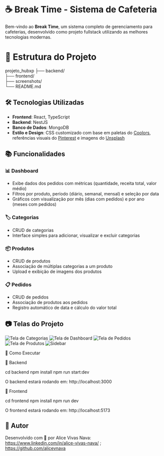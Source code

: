 # ☕ Break Time - Sistema de Cafeteria

Bem-vindo ao **Break Time**, um sistema completo de gerenciamento para cafeterias, desenvolvido como projeto fullstack utilizando as melhores tecnologias modernas.

# 📁 Estrutura do Projeto
projeto_hubxp
├── backend/       
├── frontend/      
├── screenshots/    
└── README.md       
## 🛠️ Tecnologias Utilizadas

- **Frontend**: React, TypeScript
- **Backend**: NestJS
- **Banco de Dados**: MongoDB
- **Estilo e Design**: CSS customizado com base em paletas do [Coolors](https://coolors.co/), referências visuais do [Pinterest](https://pinterest.com) e imagens do [Unsplash](https://unsplash.com)

## 📚 Funcionalidades

### 📊 Dashboard
- Exibe dados dos pedidos com métricas (quantidade, receita total, valor médio)
- Filtros por produto, período (diário, semanal, mensal) e seleção por data
- Gráficos com visualização por mês (dias com pedidos) e por ano (meses com pedidos)

### 🏷️ Categorias
- CRUD de categorias
- Interface simples para adicionar, visualizar e excluir categorias

### 📦 Produtos
- CRUD de produtos
- Associação de múltiplas categorias a um produto
- Upload e exibição de imagens dos produtos

### 📋 Pedidos
- CRUD de pedidos
- Associação de produtos aos pedidos
- Registro automático de data e cálculo do valor total

## 📷 Telas do Projeto

![Tela de Categorias](./projeto_hubxp-master/screenshots/categorias.jpeg)
![Tela de Dashboard](./projeto_hubxp-master/screenshots/dashboard.jpeg)
![Tela de Pedidos](./projeto_hubxp-master/screenshots/pedidos.jpeg)
![Tela de Produtos](./projeto_hubxp-master/screenshots/produtos.jpeg)
![Sidebar](./projeto_hubxp-master/screenshots/sidebar.jpeg)


🚀 Como Executar

🔧 Backend

cd backend
npm install
npm run start:dev

O backend estará rodando em: http://localhost:3000

🎨 Frontend

cd frontend
npm install
npm run dev

O frontend estará rodando em: http://localhost:5173

## 🙌 Autor

Desenvolvido com 💙 por Alice Vivas Nava: https://www.linkedin.com/in/alice-vivas-nava/ ; https://github.com/alicevnava




